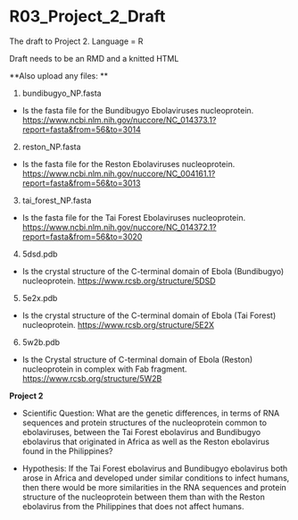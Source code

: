 # R03_Project_2_Draft
The draft to Project 2. Language = R

Draft needs to be an RMD and a knitted HTML

**Also upload any files: **
1) bundibugyo_NP.fasta
+ Is the fasta file for the Bundibugyo Ebolaviruses nucleoprotein. https://www.ncbi.nlm.nih.gov/nuccore/NC_014373.1?report=fasta&from=56&to=3014

2) reston_NP.fasta
+ Is the fasta file for the Reston Ebolaviruses nucleoprotein. https://www.ncbi.nlm.nih.gov/nuccore/NC_004161.1?report=fasta&from=56&to=3013

3) tai_forest_NP.fasta
+ Is the fasta file for the Tai Forest Ebolaviruses nucleoprotein. https://www.ncbi.nlm.nih.gov/nuccore/NC_014372.1?report=fasta&from=56&to=3020

4) 5dsd.pdb
+ Is the crystal structure of the C-terminal domain of Ebola (Bundibugyo) nucleoprotein. https://www.rcsb.org/structure/5DSD 

5) 5e2x.pdb
+ Is the crystal structure of the C-terminal domain of Ebola (Tai Forest) nucleoprotein. https://www.rcsb.org/structure/5E2X

6) 5w2b.pdb
+ Is the Crystal structure of C-terminal domain of Ebola (Reston) nucleoprotein in complex with Fab fragment. https://www.rcsb.org/structure/5W2B

**Project 2**
+ Scientific Question: What are the genetic differences, in terms of RNA sequences and protein structures of the nucleoprotein common to ebolaviruses, between the Tai Forest ebolavirus and Bundibugyo ebolavirus that originated in Africa as well as the Reston ebolavirus found in the Philippines?

+ Hypothesis: If the Tai Forest ebolavirus and Bundibugyo ebolavirus both arose in Africa and developed under similar conditions to infect humans, then there would be more similarities in the RNA sequences and protein structure of the nucleoprotein between them than with the Reston ebolavirus from the Philippines that does not affect humans.
